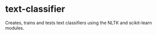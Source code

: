 # text-classifier
Creates, trains and tests text classifiers using the NLTK and scikit-learn modules.
